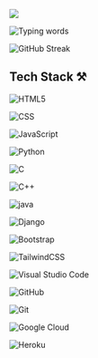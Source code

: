 ![](https://komarev.com/ghpvc/?username=Devanshkanda&color=000000)

![Typing words](https://readme-typing-svg.herokuapp.com?font=Roboto&color=0B0BFF&size=25&lines=Full+stack+developer;Backend+Developer;Open+Source;Passionate+about+Tech;Cybersecurity+Enthusiast;ISC2+CC+Certified)

![GitHub Streak](https://github-readme-streak-stats.herokuapp.com/?user=Devanshkanda&theme=radical&hide_border=true)

## Tech Stack ⚒️

![HTML5](https://img.shields.io/badge/html-%23E34F26.svg?style=for-the-badge&logo=html5&logoColor=white)&nbsp; 

![CSS](https://img.shields.io/badge/css-%231572B6.svg?style=for-the-badge&logo=css3&logoColor=white) &nbsp;

![JavaScript](https://img.shields.io/badge/javascript-%23323330.svg?style=for-the-badge&logo=javascript&logoColor=%23F7DF1E) &nbsp;

![Python](https://img.shields.io/badge/python-%23323330.svg?style=for-the-badge&logo=javascript&logoColor=%23F7DF1E) &nbsp;

![C](https://img.shields.io/badge/c-%2300599C.svg?style=for-the-badge&logo=c&logoColor=white) &nbsp;

![C++](https://img.shields.io/badge/c++-%2300599C.svg?style=for-the-badge&logo=c&logoColor=white) &nbsp;

![java](https://img.shields.io/badge/java-%2300599C.svg?style=for-the-badge&logo=c&logoColor=white) &nbsp;

![Django](https://img.shields.io/badge/django-6DA55F?style=for-the-badge&logo=node.js&logoColor=white) &nbsp;

<!-- ![TypeScript](https://img.shields.io/badge/typescript-%23007ACC.svg?style=for-the-badge&logo=typescript&logoColor=white)&nbsp; -->

<!-- ![Express.js](https://img.shields.io/badge/express.js-%23404d59.svg?style=for-the-badge&logo=express&logoColor=%2361DAFB) &nbsp; -->

<!-- ![MongoDB](https://img.shields.io/badge/MongoDB-%234ea94b.svg?style=for-the-badge&logo=mongodb&logoColor=white)-->

<!-- ![React](https://img.shields.io/badge/react-%2320232a.svg?style=for-the-badge&logo=react&logoColor=%2361DAFB) &nbsp;-->

![Bootstrap](https://img.shields.io/badge/bootstrap-%23563D7C.svg?style=for-the-badge&logo=bootstrap&logoColor=white)&nbsp; 

<!-- ![Chakra](https://img.shields.io/badge/chakra-%234ED1C5.svg?style=for-the-badge&logo=chakraui&logoColor=white)&nbsp; -->

![TailwindCSS](https://img.shields.io/badge/tailwindcss-%2338B2AC.svg?style=for-the-badge&logo=tailwind-css&logoColor=white)

![Visual Studio Code](https://img.shields.io/badge/Visual%20Studio%20Code-0078d7.svg?style=for-the-badge&logo=visual-studio-code&logoColor=white)&nbsp; 

<!-- ![CodeSandbox](https://img.shields.io/badge/Codesandbox-040404?style=for-the-badge&logo=codesandbox&logoColor=DBDBDB)&nbsp; --> 

<!-- ![Replit](https://img.shields.io/badge/Replit-DD1200?style=for-the-badge&logo=Replit&logoColor=white) &nbsp; -->

![GitHub](https://img.shields.io/badge/github-%23121011.svg?style=for-the-badge&logo=github&logoColor=white)&nbsp; 

![Git](https://img.shields.io/badge/git-%23F05033.svg?style=for-the-badge&logo=git&logoColor=white)

![Google Cloud](https://img.shields.io/badge/Google%20Cloud%20Platform-%234285F4.svg?style=for-the-badge&logo=google-cloud&logoColor=white) 

<!-- ![Netlify](https://img.shields.io/badge/netlify-%23000000.svg?style=for-the-badge&logo=netlify&logoColor=#00C7B7) -->

<!--![Vercel](https://img.shields.io/badge/vercel-%23000000.svg?style=for-the-badge&logo=vercel&logoColor=white) -->

![Heroku](https://img.shields.io/badge/heroku-%23430098.svg?style=for-the-badge&logo=heroku&logoColor=white)
<br><br>

<!-- ![Top Langs](https://github-readme-stats.vercel.app/api/top-langs/?username=Devanshkanda&langs_count=10&layout=compact&theme=radical&hide_border=true)

![Devansh kanda's GitHub stats](https://github-readme-stats.vercel.app/api?username=Devanshkanda&show_icons=true&include_all_commits=true&count_private=true&theme=radical&hide_border=true)
![Top Langs](https://github-readme-stats.vercel.app/api/top-langs/?username=Devanshkanda&langs_count=10&layout=compact&theme=radical&hide_border=true)

![Devansh kanda's GitHub stats](https://github-readme-stats.vercel.app/api?username=Devanshkanda&show_icons=true&include_all_commits=true&count_private=true&theme=radical&hide_border=true)
-->
